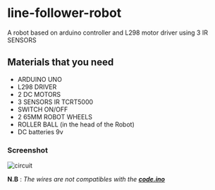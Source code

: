 # line-follower-robot
A robot based on arduino controller and L298 motor driver
using 3 IR SENSORS 
## Materials that you need
* ARDUINO UNO
* L298 DRIVER
* 2 DC MOTORS
* 3 SENSORS IR TCRT5000
* SWITCH ON/OFF
* 2 65MM ROBOT WHEELS
* ROLLER BALL (in the head of the Robot)
* DC batteries 9v
### Screenshot

![circuit](https://user-images.githubusercontent.com/61091193/74989456-ad476980-5440-11ea-9f92-e3f864e5439b.PNG)

**N.B** : *The wires are not compatibles with the [**code.ino**](https://github.com/zakaria-bouachtala/line-follower-robot/blob/master/CODE.ino)*
